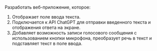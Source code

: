 Разработать веб-приложение, которое:
1.  Отображает поле ввода текста.
2.  Подключается к API ChatGPT для отправки введенного текста и отображения ответа на экране.
3.  Добавляет возможность записи голосового сообщения с использованием кнопки микрофона, преобразует речь в текст и подставляет текст в поле ввода.